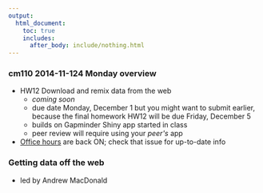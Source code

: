 ```yaml
---
output:
  html_document:
    toc: true
    includes:
      after_body: include/nothing.html
---
```


### cm110 2014-11-124 Monday overview

+ HW12 Download and remix data from the web
    - *coming soon*
    - due date Monday, December 1 but you might want to submit earlier, because the final homework HW12 will be due Friday, December 5
    - builds on Gapminder Shiny app started in class
    - peer review will require using your *peer's* app
+ [Office hours](https://github.com/STAT545-UBC/Discussion/issues/47) are back ON; check that issue for up-to-date info

### Getting data off the web

  * led by Andrew MacDonald
 
